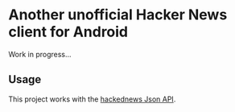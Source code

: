 Another unofficial Hacker News client for Android
===

Work in progress...

Usage
---

This project works with the [hackednews Json API](https://github.com/xrigau/hackednews).
